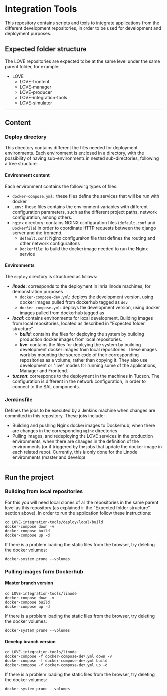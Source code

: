 # Integration Tools

This repository contains scripts and tools to integrate applications from the different development repositories, in order to be used for development and deployment purposes.

## Expected folder structure
The LOVE repositories are expected to be at the same level under the same parent folder, for example:

* LOVE
  - LOVE-frontent
  - LOVE-manager
  - LOVE-producer
  - LOVE-integration-tools
  - LOVE-simulator
---

## Content

### Deploy directory
This directory contains different the files needed for deployment environments. Each environment is enclosed in a directory, with the possibility of having sub-environments in nested sub-directories, following a tree structure.

#### Environment content
Each environment contains the following types of files:

  * `docker-compose.yml:` these files define the services that will be run with docker
  * `.env:` these files contains the environment variables with different configuration parameters, such as the different project paths, network configuration, among others.
  * `nginx` directory: contains NGINX configuration files (`default.conf` and `Dockerfile`) in order to coordinate HTTP requests between the django server and the frontend.
    * `default.conf`: Nginx configuraiton file that defines the routing and other network configuraitons
    * `Dockerfile`: to build the docker image needed to run the Nginx service

#### Environments
The `deploy` directory is structured as follows:
  * ***linode***: corresponds to the deployment in Inria linode machines, for demonstration purposes
    * `docker-compose-dev.yml`: deploys the development version, using docker images pulled from dockerhub tagged as `dev`
    * `docker-compose.yml`: deploys the development version, using docker images pulled from dockerhub tagged as
  * ***local***: contains environments for local development. Building images from local repositories, located as described in "Expected folder structure"
    * ***build***: contains the files for deploying the system by building production docker images from local repositories.
    * ***live***: contains the files for deploying the system by building development docker images from local repositories. These images work by mounting the source code of their corresponding repositories as a volume, rather than copying it. They also use development or "live" modes for running some of the applications, Manager and Frontend.
  * ***tucson***: corresponds to the deployment in the machines in Tucson. The configuration is different in the network configuration, in order to connect to the SAL components.

### Jenkinsfile
Defines the jobs to be executed by a Jenkins machine when changes are committed in this repository. These jobs include:
* Building and pushing Nginx docker images to Dockerhub, when there are changes in the corresponding `nginx` directories
* Pulling images, and redeploying the LOVE services in the production environments, when there are changes in the definition of the environments (or if triggered by the jobs that update the docker image in each related repo). Currently, this is only done for the Linode environments (master and develop)

---

## Run the project
### Building from local repositories
For this you will need local clones of all the repositories in the same parent level as this repository (as explained in the "Expected folder structure" section above). In order to run the application follow these instructions:

```
cd LOVE-integration-tools/deploy/local/build
docker-compose down -v
docker-compose build
docker-compose up -d
```

If there is a problem loading the static files from the browser, try deleting the docker volumes:
```
docker-system prune --volumes
```

### Pulling images form Dockerhub
#### Master branch version
```
cd LOVE-integration-tools/linode
docker-compose down -v
docker-compose build
docker-compose up -d
```

If there is a problem loading the static files from the browser, try deleting the docker volumes:
```
docker-system prune --volumes
```

#### Develop branch version
```
cd LOVE-integration-tools/linode
docker-compose -f docker-compose-dev.yml down -v
docker-compose -f docker-compose-dev.yml build
docker-compose -f docker-compose-dev.yml up -d
```

If there is a problem loading the static files from the browser, try deleting the docker volumes:
```
docker-system prune --volumes
```
